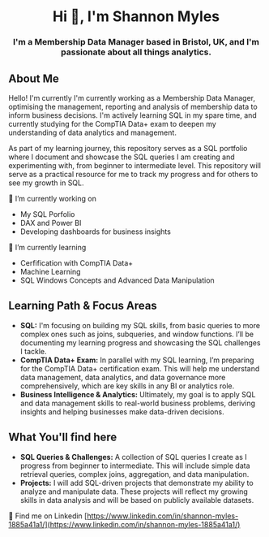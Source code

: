 <h1 align="center">Hi 👋, I'm Shannon Myles</h1>
<h3 align="center">I'm a Membership Data Manager based in Bristol, UK, and I'm passionate about all things analytics.</h3>
<h2>About Me</h2>
Hello! I'm currently I'm currently working as a Membership Data Manager, optimising the management, reporting and analysis of membership data to inform business decisions.
I'm actively learning SQL in my spare time, and currently studying for the CompTIA Data+ exam to deepen my understanding of data analytics and management.

As part of my learning journey, this repository serves as a SQL portfolio where I document and showcase the SQL queries I am creating and experimenting with, from beginner to intermediate level. This repository will serve as a practical resource for me to track my progress and for others to see my growth in SQL.

 🔭 I’m currently working on
<ul>
  <li>My SQL Porfolio</li>
  <li>DAX and Power BI</li>
  <li>Developing dashboards for business insights</li>
</ul>

🌱 I’m currently learning
<ul>
  <li>Cerfification with CompTIA Data+</li>
  <li>Machine Learning</li>
  <li>SQL Windows Concepts and Advanced Data Manipulation</li>
</ul>

<h2>Learning Path & Focus Areas</h2>

<ul>
  <li><b>SQL:</b> I'm focusing on building my SQL skills, from basic queries to more complex ones such as joins, subqueries, and window functions. I’ll be documenting my learning progress and showcasing the SQL challenges I tackle. </li>
  <li><b>CompTIA Data+ Exam:</b> In parallel with my SQL learning, I’m preparing for the CompTIA Data+ certification exam. This will help me understand data management, data analytics, and data governance more comprehensively, which are key skills in any BI or analytics role.</li>
  <li><b>Business Intelligence & Analytics:</b> Ultimately, my goal is to apply SQL and data management skills to real-world business problems, deriving insights and helping businesses make data-driven decisions.</li>
</ul>

<h2>What You'll find here</h2>

<ul>
  <li><b>SQL Queries & Challenges:</b> A collection of SQL queries I create as I progress from beginner to intermediate. This will include simple data retrieval queries, complex joins, aggregation, and data manipulation.</li>
  <li><b>Projects:</b> I will add SQL-driven projects that demonstrate my ability to analyze and manipulate data. These projects will reflect my growing skills in data analysis and will be based on publicly available datasets.</li>
</ul>

 📄 Find me on Linkedin [https://www.linkedin.com/in/shannon-myles-1885a41a1/](https://www.linkedin.com/in/shannon-myles-1885a41a1/)

